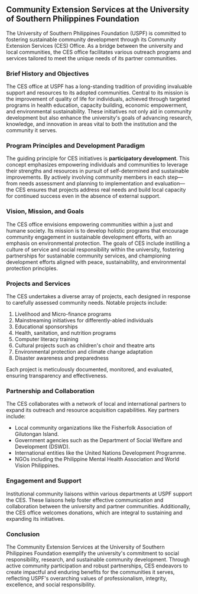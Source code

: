 ## Community Extension Services at the University of Southern Philippines Foundation

The University of Southern Philippines Foundation (USPF) is committed to fostering sustainable community development through its Community Extension Services (CES) Office. As a bridge between the university and local communities, the CES office facilitates various outreach programs and services tailored to meet the unique needs of its partner communities.

### Brief History and Objectives

The CES office at USPF has a long-standing tradition of providing invaluable support and resources to its adopted communities. Central to its mission is the improvement of quality of life for individuals, achieved through targeted programs in health education, capacity building, economic empowerment, and environmental sustainability. These initiatives not only aid in community development but also enhance the university's goals of advancing research, knowledge, and innovation in areas vital to both the institution and the community it serves.

### Program Principles and Development Paradigm

The guiding principle for CES initiatives is **participatory development**. This concept emphasizes empowering individuals and communities to leverage their strengths and resources in pursuit of self-determined and sustainable improvements. By actively involving community members in each step—from needs assessment and planning to implementation and evaluation—the CES ensures that projects address real needs and build local capacity for continued success even in the absence of external support.

### Vision, Mission, and Goals

The CES office envisions empowering communities within a just and humane society. Its mission is to develop holistic programs that encourage community engagement in sustainable development efforts, with an emphasis on environmental protection. The goals of CES include instilling a culture of service and social responsibility within the university, fostering partnerships for sustainable community services, and championing development efforts aligned with peace, sustainability, and environmental protection principles.

### Projects and Services

The CES undertakes a diverse array of projects, each designed in response to carefully assessed community needs. Notable projects include:

1. Livelihood and Micro-finance programs
2. Mainstreaming initiatives for differently-abled individuals
3. Educational sponsorships
4. Health, sanitation, and nutrition programs
5. Computer literacy training
6. Cultural projects such as children's choir and theatre arts
7. Environmental protection and climate change adaptation
8. Disaster awareness and preparedness

Each project is meticulously documented, monitored, and evaluated, ensuring transparency and effectiveness.

### Partnership and Collaboration

The CES collaborates with a network of local and international partners to expand its outreach and resource acquisition capabilities. Key partners include:

- Local community organizations like the Fisherfolk Association of Gilutongan Island.
- Government agencies such as the Department of Social Welfare and Development (DSWD).
- International entities like the United Nations Development Programme.
- NGOs including the Philippine Mental Health Association and World Vision Philippines.

### Engagement and Support

Institutional community liaisons within various departments at USPF support the CES. These liaisons help foster effective communication and collaboration between the university and partner communities. Additionally, the CES office welcomes donations, which are integral to sustaining and expanding its initiatives.

### Conclusion

The Community Extension Services at the University of Southern Philippines Foundation exemplify the university's commitment to social responsibility, research, and sustainable community development. Through active community participation and robust partnerships, CES endeavors to create impactful and enduring benefits for the communities it serves, reflecting USPF's overarching values of professionalism, integrity, excellence, and social responsibility.
